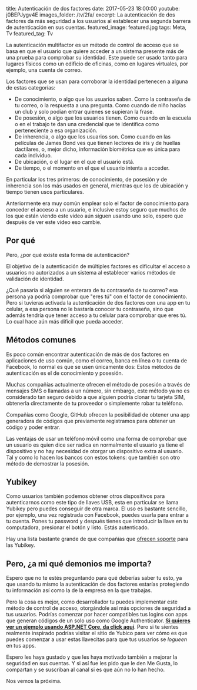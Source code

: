 title: Autenticación de dos factores
date: 2017-05-23 18:00:00
youtube: j0BEPJygv4E
images_folder: /tv/2fa/
excerpt: La autenticación de dos factores da más seguridad a los usuarios al establecer una segunda barrera de autenticación en sus cuentas.
featured_image: featured.jpg
tags: Meta, Tv
featured_tag: Tv

La autenticación multifactor es un método de control de acceso  que se basa en que el usuario que quiere acceder a un sistema presente más de una prueba para comprobar su identidad. Este puede ser usado tanto para lugares físicos como un edificio de oficinas, como en lugares virtuales, por ejemplo, una cuenta de correo.

Los factores que se usan para corroborar la identidad pertenecen a alguna de estas categorías:  

 - De conocimiento, o algo que los usuarios saben. Como la contraseña de tu correo, o la respuesta a una pregunta. Como cuando de niño hacías un club y solo podían entrar quienes se supieran la frase.
 - De posesión, o algo que los usuarios tienen. Como cuando en la escuela o en el trabajo te dan una credencial que te identifica como perteneciente a esa organización. 
 - De inherencia, o algo que los usuarios son. Como cuando en las películas de James Bond ves que tienen lectores de iris y de huellas dactilares, o, mejor dicho, información biométrica que es única para cada individuo.  
 - De ubicación, o el lugar en el que el usuario está.  
 - De tiempo, o el momento en el que el usuario intenta a acceder.

En particular los tres primeros: de conocimiento, de posesión y de inherencia son los más usados en general, mientras que los de ubicación y tiempo tienen usos particulares.

Anteriormente era muy común emplear solo el factor de conocimiento para conceder el acceso a un usuario, e inclusive estoy seguro que muchos de los que están viendo este video aún siguen usando uno solo, espero que después de ver este video eso cambie.

## Por qué  

Pero, ¿por qué existe esta forma de autenticación?  

El objetivo de la autenticación de múltiples factores es dificultar  el acceso a usuarios no autorizados a un sistema al establecer varios métodos de validación de identidad. 

¿Qué pasaría si alguien se enterara de tu contraseña de tu correo? esa persona ya podría comprobar que "eres tú" con el factor de conocimiento. Pero si tuvieras activada la autenticación de dos factores con una app en tu celular, a esa persona no le bastaría conocer tu contraseña, sino que además tendría que tener acceso a tu celular para comprobar que eres tú. Lo cual hace aún más difícil que pueda acceder.


## Métodos comunes 

Es poco común encontrar autenticación de más de dos factores en aplicaciones de uso común, como el correo, banca en línea o tu cuenta de Facebook, lo normal es que se usen únicamente dos: Estos métodos de autenticación es el de conocimiento y posesión.

Muchas compañías actualmente ofrecen el método de posesión a través de mensajes SMS o llamadas a un número, sin embargo, este método ya no es considerado tan seguro debido a que alguien podría clonar tu tarjeta SIM, obtenerla directamente de tu proveedor o simplemente robar tu teléfono.

Compañías como Google, GitHub ofrecen la posibilidad de obtener una app generadora de códigos que previamente registramos para obtener un código y poder entrar.

Las ventajas de usar un teléfono móvil como una forma de comprobar que un usuario es quien dice ser radica en normalmente el usuario ya tiene el dispositivo y no hay necesidad de otorgar un dispositivo extra al usuario. Tal y como lo hacen los bancos con estos tokens: que también son otro método de demostrar la posesión. 

## Yubikey  

Como usuarios también podemos obtener otros dispositivos para autenticarnos como este tipo de llaves USB, esta en particular se llama Yubikey pero puedes conseguir de otra marca. El uso es bastante sencillo, por ejemplo, una vez registrada con Facebook, puedes usarla para entrar a tu cuenta. Pones tu password y después tienes que introducir la llave en tu computadora, presionar el botón y listo. Estás autenticado.

Hay una lista bastante grande de que compañías que <a href="https://www.yubico.com/support/partners/" target="_blank">ofrecen soporte</a> para las Yubikey.

## Pero, ¿a mi qué demonios me importa?
Espero que no te estés preguntando para qué deberías saber tu esto, ya  que usando tu mismo la autenticación de dos factores estarías protegiendo tu información así como la de la empresa en la que trabajas.  

Pero la cosa es mejor, como desarrollador tu puedes implementar este método de control de acceso, otorgándole así más opciones de seguridad a tus usuarios. Podrías comenzar por hacer compatibles tus logins con apps que generan códigos de un solo uso como Google Authenticator. <a href="..\two-factor-authentication-asp-net" target="_blank"><strong>Si quieres ver un ejemplo usando ASP.NET Core, da click aquí</strong></a>. Pero si te sientes realmente inspirado podrías visitar el sitio de Yubico para ver cómo es que puedes comenzar a usar estas llavecitas para que tus usuarios se *logueen* en tus apps.

Espero les haya gustado y que les haya motivado también a mejorar la seguridad en sus cuentas. Y si así fue les pido que le den Me Gusta, lo compartan y se suscriban al canal si es que aún no lo han hecho.  

Nos vemos la próxima.  